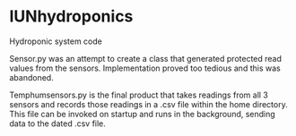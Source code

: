 # IUNhydroponics
Hydroponic system code


Sensor.py was an attempt to create a class that generated protected read values from the sensors. Implementation proved too tedious and this was abandoned.

Temphumsensors.py is the final product that takes readings from all 3 sensors and records those readings in a .csv file within the home directory. This file can be invoked on startup and runs in the background, sending data to the dated .csv file.
